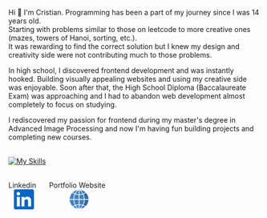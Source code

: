 

Hi 👋 I'm Cristian. Programming has been a part of my journey since I was 14 years old. <br />
Starting with problems similar to those on leetcode to more creative ones (mazes, towers of Hanoi, sorting, etc.).
<br /> It was rewarding to find the correct solution but I knew my design and creativity side were not contributing much to those problems.  <br />

In high school, I discovered frontend development and was instantly hooked. Building visually appealing websites and using my creative side was enjoyable. Soon after that, the High School Diploma (Baccalaureate Exam) was approaching and I had to abandon web development almost completely to focus on studying. <br />

I rediscovered my passion for frontend during my master's degree in Advanced Image Processing and now I'm having fun building projects and completing new courses. <br /> <br /> 

[![My Skills](https://skills.thijs.gg/icons?i=js,react,html,css,c,python)](https://skills.thijs.gg) 
<br /> 
<br /> 


Linkedin &ensp; &ensp; Portfolio Website <br /> &ensp; [<img src="linkedin.png" width="40px" height="40px">](https://www.linkedin.com/in/cristian-kaznovsky) 
 &ensp; &ensp; &ensp; &ensp; &ensp; &ensp; [<img src="globe.png" width="40px" height="40px">](https://cristian-kaznovsky.github.io/cv/)

